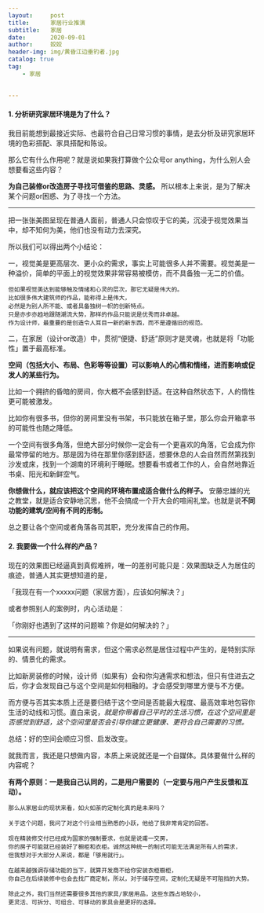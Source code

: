 ```yaml
---
layout:     post
title:      家居行业推演
subtitle:   家居
date:       2020-09-01
author:     姣姣
header-img: img/黄昏江边垂钓者.jpg
catalog: true
tag:
    - 家居
     

---
```

#### 1. 分析研究家居环境是为了什么？

我目前能想到最接近实际、也最符合自己日常习惯的事情，是去分析及研究家居环境的色彩搭配、家具搭配和陈设。

那么它有什么作用呢？就是说如果我打算做个公众号or anything，为什么别人会想要看这些内容？

**为自己装修or改造房子寻找可借鉴的思路、灵感。** 所以根本上来说，是为了解决某个问题or困惑、为了寻找一个方法。

---

把一张张美图呈现在普通人面前，普通人只会惊叹于它的美，沉浸于视觉效果当中，却不知何为美，他们也没有动力去深究。

所以我们可以得出两个小结论：

一，视觉美是更高层次、更小众的需求，事实上可能很多人并不需要。视觉美是一种溢价，简单的平面上的视觉效果非常容易被模仿，而不具备独一无二的价值。

```
但如果视觉美达到能够触及情绪和心灵的层次，那它无疑是伟大的。
比如很多伟大建筑师的作品，能称得上是伟大，
必然是为别人所不能、或者具备独树一帜的创新特点。
只是亦步亦趋地跟随潮流大势，那样的作品只能说是优秀而非卓越。
作为设计师，最重要的是创造令人耳目一新的新东西，而不是遵循旧的规范。

```

二，在家居（设计or改造）中，贯彻“便捷、舒适”原则才是灵魂，也就是将「功能性」置于最高标准。

**空间（包括大小、布局、色彩等等设置）可以影响人的心情和情绪，进而影响或促发人的某些行为。**

比如一个拥挤的昏暗的房间，你大概不会感到舒适。在这种自然状态下，人的惰性更可能被激发。

比如你有很多书，但你的房间里没有书架，书只能放在箱子里，那么你会开箱拿书的可能性也随之降低。

一个空间有很多角落，但绝大部分时候你一定会有一个更喜欢的角落，它会成为你最常停留的地方。那是因为待在那里你感到舒适，想要休息的人会自然而然第找到沙发或床，找到一个湖南的环境利于睡眠。想要看书或者工作的人，会自然地靠近书桌、阳光和新鲜空气。

**你想做什么，就应该把这个空间的环境布置成适合做什么的样子。** 安藤忠雄的光之教堂，就是适合安静地沉思，他不会搞成一个开大会的喧闹礼堂。也就是说**不同功能的建筑/空间有不同的形制。**

总之要让各个空间或者角落各司其职，充分发挥自己的作用。

#### 2. 我要做一个什么样的产品？

现在的效果图已经逼真到真假难辨，唯一的差别可能只是：效果图缺乏人为居住的痕迹，普通人其实更想知道的是，

「我现在有一个xxxxx问题（家居方面），应该如何解决？」

或者参照别人的案例时，内心活动是：

「你刚好也遇到了这样的问题嘛？你是如何解决的？」

---

如果说有问题，就说明有需求，但这个需求必然是居住过程中产生的，是特别实际的、情景化的需求。

比如新房装修的时候，设计师（如果有）会和你沟通需求和想法，但只有住进去之后，你才会发现自己与这个空间是如何相融的。才会感受到哪里方便与不方便。

而方便与否其实本质上还是要归结于这个空间是否能最大程度、最高效率地包容你生活的动线和习惯。直白来说，*就是你带着自己平时的生活习惯，在这个空间里是否感觉到舒适，这个空间里是否会引导你建立更健康、更符合自己需要的习惯。*

总结：好的空间会顺应习惯、启发改变。

就我而言，我还是只想做内容，本质上来说就还是一个自媒体。具体要做什么样的内容呢？

**有两个原则：一是我自己认同的，二是用户需要的（一定要与用户产生反馈和互动）。**

```
那么从家居业的现状来看，如火如荼的定制化真的是未来吗？

关于这个问题，我问了对这个行业相当熟悉的小跃，他给了我非常肯定的回答。

现在精装修交付已经成为国家的强制要求，也就是说甫一交房，
你的房子可能就已经装好了橱柜和衣柜。诚然这种统一的制式可能无法满足所有人的需求，
但我想对于大部分人来说，都是「够用就行」。

在越来越强调存储功能的当下，就算开发商不给你安装衣柜橱柜，
你自己在后续装修中也会去找厂商定制，所以，对于储存空间，定制化无疑是不可阻挡的大势。

除此之外，我们当然还需要很多其他的家具/家居用品，这些东西占地较小，
更灵活、可拆分、可组合、可移动的家具会是更好的选择。

```




